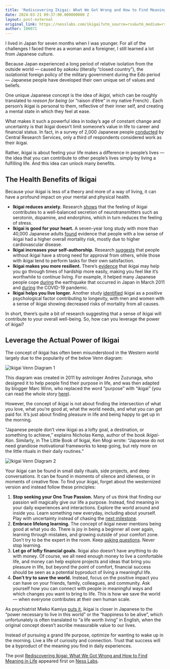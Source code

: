 ```yaml
---
title: 'Rediscovering Ikigai: What We Got Wrong and How to Find Meaning in Life'
date: 2024-03-21 09:37:00.000000000 Z
layout: post-external
original_link: https://nesslabs.com/ikigai?utm_source=rss&utm_medium=rss&utm_campaign=ikigai
author: 100071
---
```


I lived in Japan for seven months when I was younger. For all of the challenges I faced there as a woman and a foreigner, I still learned a lot from Japanese culture.

Because Japan experienced a long period of relative isolation from the outside world — caused by _sakoku_ (literally “closed country”), the isolationist foreign policy of the military government during the Edo period — Japanese people have developed their own unique set of values and beliefs.

One unique Japanese concept is the idea of _ikigai_, which can be roughly translated to _reason for being_ (or “raison d’être” in my native French) . Each person’s ikigai is personal to them, reflective of their inner self, and creating a mental state in which they feel at ease.

What makes it such a powerful idea in today’s age of constant change and uncertainty is that ikigai doesn’t limit someone’s value in life to career and financial status. In fact, in a survey of 2,000 Japanese people [conducted](https://www.crs.or.jp/backno/No636/6362.htm) by Central Research Services, only a third of respondents considered work as their ikigai.

Rather, ikigai is about feeling your life makes a difference in people’s lives — the idea that you can contribute to other people’s lives simply by living a fulfilling life. And this idea can unlock many benefits.

## The Health Benefits of Ikigai

Because your ikigai is less of a theory and more of a way of living, it can have a profound impact on your mental and physical health.

- **Ikigai reduces anxiety.** Research [shows](http://www.ccsenet.org/journal/index.php/gjhs/article/view/18478/12980) that the feeling of ikigai contributes to a well-balanced secretion of neurotransmitters such as serotonin, dopamine, and endorphins, which in turn reduces the feeling of stress.
- **Ikigai is good for your heart.** A seven-year long study with more than 40,000 Japanese adults [found](https://www.ncbi.nlm.nih.gov/pubmed/18596247) evidence that people with a low sense of ikigai had a higher overall mortality risk, mostly due to higher cardiovascular disease.
- **Ikigai increases your self-authorship.** Research [suggests](https://www.autonomicneuroscience.com/article/S1566-0702(09)00479-2/abstract) that people without ikigai have a strong need for approval from others, while those with ikigai tend to perform tasks for their own satisfaction.
- **Ikigai makes you more resilient.** There’s [evidence](https://link.springer.com/article/10.1023/A:1021747419204) that ikigai may help you go through times of hardship more easily, making you feel like it’s worthwhile to continue living. For example, it helped many Japanese people cope [during](http://www.scirp.org/fileOperation/downLoad.aspx?path=PSYCH20110800005_56761305.pdf&type=journal) the earthquake that occurred in Japan in March 2011 and [during](https://www.researchgate.net/publication/349725406_Health_Benefits_of_Ikigai_A_Review_of_Literature) the COVID-19 pandemic.
- **Ikigai helps you live longer.** Another study [identified](https://www.ncbi.nlm.nih.gov/pubmed/19539820) ikigai as a positive psychological factor contributing to longevity, with men and women with a sense of ikigai showing decreased risks of mortality from all causes.

In short, there’s quite a bit of research suggesting that a sense of ikigai will contribute to your overall well-being. So, how can you leverage the power of ikigai?

## Leverage the Actual Power of Ikigai

The concept of ikigai has often been misunderstood in the Western world largely due to the popularity of the below Venn diagram:

![Ikigai Venn Diagram 1](https://nesslabs.com/wp-content/uploads/2024/03/ikigai-venn-diagram-1-1024x574.png)

This diagram was created in 2011 by astrologer Andres Zuzunaga, who designed it to help people find their purpose in life, and was then adapted by blogger Marc Winn, who replaced the word “purpose” with “ikigai” (you can read the whole story [here](https://ikigaitribe.com/ikigai/ikigai-misunderstood/)).

However, the concept of ikigai is not about finding the intersection of what you love, what you’re good at, what the world needs, and what you can get paid for. It’s just about finding pleasure in life and being happy to get up in the morning.

“Japanese people don’t view ikigai as a lofty goal, a destination, or something to achieve,” explains Nicholas Kemp, author of the book _Ikigai-Kan_. Similarly, in The Little Book of Ikigai, Ken Mogi wrote: “Japanese do not need grandiose motivational frameworks to keep going, but rely more on the little rituals in their daily routines.”

![Ikigai Venn Diagram 2](https://nesslabs.com/wp-content/uploads/2024/03/ikigai-venn-diagram-2-1024x575.png)

Your ikigai can be found in small daily rituals, side projects, and deep conversations. It can be found in moments of silence and idleness, or in moments of creative flow. To find your ikigai, forget about the westernized version and instead follow these principles:

1. **Stop seeking your One True Passion.** Many of us think that finding our passion will magically give our life a purpose. Instead, find meaning in your daily experiences and interactions. Explore the world around and inside you. Learn something new everyday, including about yourself. Play with uncertainty instead of chasing the [next milestone](https://nesslabs.com/the-paradox-of-goals).
2. **Embrace lifelong learning.** The concept of ikigai never mentions being good at what you do. There is joy in being a beginner all over again, learning through mistakes, and growing outside of your comfort zone. Don’t try to be the expert in the room. Keep [asking questions](https://nesslabs.com/generative-questions). Never stop learning.
3. **Let go of lofty financial goals.** Ikigai also doesn’t have anything to do with money. Of course, we all need enough money to live a comfortable life, and money can help explore projects and ideas that bring you pleasure in life, but beyond the point of comfort, financial success should be seen as a potential byproduct of living a meaningful life.
4. **Don’t try to save the world.** Instead, focus on the positive impact you can have on your friends, family, colleagues, and community. Ask yourself how you can connect with people in meaningful ways and which changes you want to bring to life. This is how we save the world — when everyone contributes at their own human scale.

As psychiatrist Mieko Kamiya [puts it](https://www.amazon.co.jp/%E7%94%9F%E3%81%8D%E3%81%8C%E3%81%84%E3%81%AB%E3%81%A4%E3%81%84%E3%81%A6-%E7%A5%9E%E8%B0%B7%E7%BE%8E%E6%81%B5%E5%AD%90%E3%82%B3%E3%83%AC%E3%82%AF%E3%82%B7%E3%83%A7%E3%83%B3-%E7%A5%9E%E8%B0%B7-%E7%BE%8E%E6%81%B5%E5%AD%90/dp/4622081814), ikigai is closer in Japanese to the “power necessary to live in this world” or the “happiness to be alive”, which unfortunately is often translated to “a life worth living” in English, when the original concept doesn’t ascribe measurable value to our lives.

Instead of pursuing a grand life purpose, optimize for wanting to wake up in the morning. Live a life of curiosity and connection. Trust that success will be a byproduct of the meaning you find in daily experiences.

The post [Rediscovering Ikigai: What We Got Wrong and How to Find Meaning in Life](https://nesslabs.com/ikigai) appeared first on [Ness Labs](https://nesslabs.com).

